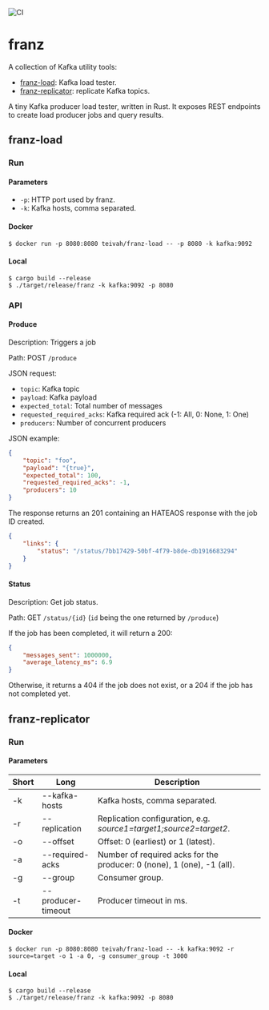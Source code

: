 ![CI](https://github.com/teivah/franz/workflows/CI/badge.svg)

# franz

A collection of Kafka utility tools:
* [franz-load](#franz-load): Kafka load tester.
* [franz-replicator](#franz-replicator): replicate Kafka topics.

A tiny Kafka producer load tester, written in Rust. It exposes REST endpoints to create load producer jobs and query results.

## franz-load

### Run

#### Parameters

* `-p`: HTTP port used by franz.
* `-k`: Kafka hosts, comma separated.

#### Docker

```shell script
$ docker run -p 8080:8080 teivah/franz-load -- -p 8080 -k kafka:9092
```

#### Local

```shell script
$ cargo build --release
$ ./target/release/franz -k kafka:9092 -p 8080
```

### API

#### Produce

Description: Triggers a job

Path: POST `/produce`

JSON request:
* `topic`: Kafka topic
* `payload`: Kafka payload
* `expected_total`: Total number of messages
* `requested_required_acks`: Kafka required ack (-1: All, 0: None, 1: One)
* `producers`: Number of concurrent producers

JSON example:
```json
{
	"topic": "foo",
	"payload": "{true}",
	"expected_total": 100,
	"requested_required_acks": -1,
	"producers": 10 
}
```

The response returns an 201 containing an HATEAOS response with the job ID created.

```json
{
    "links": {
        "status": "/status/7bb17429-50bf-4f79-b8de-db1916683294"
    }
}
```

#### Status

Description: Get job status.

Path: GET `/status/{id}` (`id` being the one returned by `/produce`)

If the job has been completed, it will return a 200:

```json
{
    "messages_sent": 1000000,
    "average_latency_ms": 6.9
}
```

Otherwise, it returns a 404 if the job does not exist, or a 204 if the job has not completed yet.

## franz-replicator

### Run

#### Parameters

|  Short | Long  | Description  |
|---|---|---|
| -k  | --kafka-hosts  | Kafka hosts, comma separated. |
| -r  | --replication  | Replication configuration, e.g. _source1=target1;source2=target2_.  |
| -o  | --offset  | Offset: 0 (earliest) or 1 (latest).  |
| -a  | --required-acks  | Number of required acks for the producer: 0 (none), 1 (one), -1 (all).  |
| -g  | --group  | Consumer group. |
| -t  | --producer-timeout  | Producer timeout in ms. |

#### Docker

```shell script
$ docker run -p 8080:8080 teivah/franz-load -- -k kafka:9092 -r source=target -o 1 -a 0, -g consumer_group -t 3000
```

#### Local

```shell script
$ cargo build --release
$ ./target/release/franz -k kafka:9092 -p 8080
```